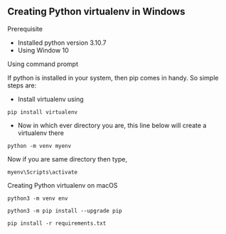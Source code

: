 ## Creating Python virtualenv in Windows

Prerequisite
- Installed python version 3.10.7
- Using Window 10

Using command prompt

If python is installed in your system, then pip comes in handy. So simple steps are: 
- Install virtualenv using
```
pip install virtualenv
``` 
- Now in which ever directory you are, this line below will create a virtualenv there
```
python -m venv myenv
```
Now if you are same directory then type,
```
myenv\Scripts\activate
```

Creating Python virtualenv on macOS
```
python3 -m venv env
```
```
python3 -m pip install --upgrade pip
```
```
pip install -r requirements.txt
```